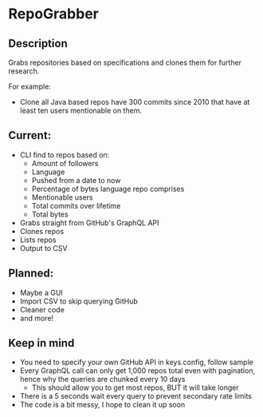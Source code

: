 # RepoGrabber
## Description
Grabs repositories based on specifications and clones them for further research.

For example: 
- Clone all Java based repos have 300 commits since 2010 that have at least ten users mentionable on them.

## Current:
* CLI find to repos based on:
  * Amount of followers
  * Language
  * Pushed from a date to now
  * Percentage of bytes language repo comprises
  * Mentionable users
  * Total commits over lifetime
  * Total bytes
* Grabs straight from GitHub's GraphQL API
* Clones repos
* Lists repos
* Output to CSV

## Planned:
* Maybe a GUI
* Import CSV to skip querying GitHub
* Cleaner code
* and more!

## Keep in mind
* You need to specify your own GitHub API in keys.config, follow sample
* Every GraphQL call can only get 1,000 repos total even with pagination, hence why the queries are chunked every 10 days
  * This should allow you to get most repos, BUT it will take longer
* There is a 5 seconds wait every query to prevent secondary rate limits
* The code is a bit messy, I hope to clean it up soon
